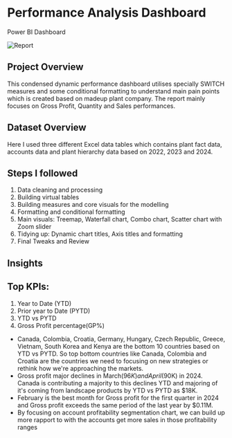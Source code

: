 # Performance Analysis Dashboard
Power BI Dashboard

![Report](https://github.com/Thejaa97/Performance-Report/assets/170193307/405d1d49-6f0e-4b21-8240-3c61b7ac6af2)

## Project Overview

This condensed dynamic performance dashboard utilises specially SWITCH measures and some conditional formatting to understand main pain points which is created based on madeup plant company. The report mainly focuses on Gross Profit, Quantity and Sales performances.

## Dataset Overview

Here I used three different Excel data tables which contains plant fact data, accounts data and plant hierarchy data based on 2022, 2023 and 2024.

## Steps I followed

1. Data cleaning and processing
2. Building virtual tables
3. Building measures and core visuals for the modelling
4. Formatting and conditional formatting
5. Main visuals: Treemap, Waterfall chart, Combo chart, Scatter chart with Zoom slider
6. Tidying up: Dynamic chart titles, Axis titles and formatting
7. Final Tweaks and Review

## Insights

## Top KPIs:

1. Year to Date (YTD)
2. Prior year to Date (PYTD)
3. YTD vs PYTD
4. Gross Profit percentage(GP%)

*  Canada, Colombia, Croatia, Germany, Hungary, Czech Republic, Greece, Vietnam, South Korea and Kenya are the bottom 10 countries based on YTD vs PYTD. So top bottom countries like Canada, Colombia and Croatia are the countries we need to focusing on new strategies or rethink how we're approaching the markets. 
*  Gross profit major declines in March($96K) and April($90K) in 2024. Canada is contributing a majority to this declines YTD and majoring of it's coming from landscape products by YTD vs PYTD as $18K.
*  February is the best month for Gross profit for the first quarter in 2024 and Gross profit exceeds the same period of the last year by $0.11M.
*  By focusing on account profitability segmentation chart, we can build up more rapport to with the accounts get more sales in those profitability ranges 

